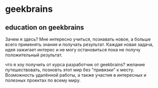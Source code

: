 # geekbrains
## education on geekbrains

Зачем я здесь? Мне интересно учиться, познавать новое, а больше всего применять знания и получать результат. Каждая новая задача, идея зажигает 
интерес и не могу остановиться пока не получу положительный результат. 

что я хоу получить от курса разработчик от geekbrains? желание путешествовать, позновть этот мир без "привязки" к месту. Возможность удалённой работы, 
а также участия в интересных и полезных проектах по всему миру.
